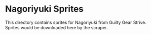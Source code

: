 # Nagoriyuki Sprites

This directory contains sprites for Nagoriyuki from Guilty Gear Strive.
Sprites would be downloaded here by the scraper.
